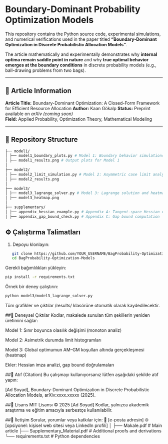 # Boundary-Dominant Probability Optimization Models

This repository contains the Python source code, experimental simulations, and numerical verifications used in the paper titled **“Boundary-Dominant Optimization in Discrete Probabilistic Allocation Models”**.

The article mathematically and experimentally demonstrates why **internal optima remain saddle point in nature** and why **true optimal behavior emerges at the boundary conditions** in discrete probability models (e.g., ball-drawing problems from two bags).

---

## 📄 Article Information

**Article Title:** Boundary-Dominant Optimization: A Closed-Form Framework for Efficient Resource Allocation
**Author:** Kaan Gökalp 
**Status:** Preprint available on *arXiv (coming soon)*  
**Field:** Applied Probability, Optimization Theory, Mathematical Modeling  

---

## 📁 Repository Structure
```bash
├── model1/
│ ├── model1_boundary_plots.py # Model 1: Boundary behavior simulations
│ ├── model1_results.png # Output plots for Model 1
│
├── model2/
│ ├── model2_limit_simulation.py # Model 2: Asymmetric case limit analysis
│ ├── model2_results.png
│
├── model3/
│ ├── model3_lagrange_solver.py # Model 3: Lagrange solution and heatmap
│ ├── model3_heatmap.png
│
├── supplementary/
│ ├── appendix_hessian_example.py # Appendix A: Tangent-space Hessian example
│ ├── appendix_gap_bound_check.py # Appendix C: Gap bound computation
```
## ⚙️ Çalıştırma Talimatları

1. Depoyu klonlayın:
```bash
   git clone https://github.com/YOUR_USERNAME/BagProbability-Optimization-Models.git
   cd BagProbability-Optimization-Models
  ```
Gerekli bağımlılıkları yükleyin:
```bash
pip install -r requirements.txt
```
Örnek bir deney çalıştırın:
```bash
python model3/model3_lagrange_solver.py
```
Tüm grafikler ve çıktılar /results/ klasörüne otomatik olarak kaydedilecektir.

##🧪 Deneysel Çıktılar
Kodlar, makalede sunulan tüm şekillerin yeniden üretimini sağlar:

Model 1: Sınır boyunca olasılık değişimi (monoton analiz)

Model 2: Asimetrik durumda limit histogramları

Model 3: Global optimumun AM–GM koşulları altında gerçekleşmesi (heatmap)

Ekler: Hessian imza analizi, gap bound doğrulamaları

##📘 Atıf (Citation)
Bu çalışmayı kullanıyorsanız lütfen aşağıdaki şekilde atıf yapın:

[Ad Soyad], Boundary-Dominant Optimization in Discrete Probabilistic Allocation Models, arXiv:xxxx.xxxxx (2025).

##📜 Lisans
MIT Lisansı © 2025 [Ad Soyad]
Kodlar, yalnızca akademik araştırma ve eğitim amacıyla serbestçe kullanılabilir.

##📧 İletişim
Sorular, yorumlar veya katkılar için:
📩 [e-posta adresin]
🌐 [opsiyonel: kişisel web sitesi veya LinkedIn profili]
│
├── Makale.pdf # Main article
├── Supplementary_Material.pdf # Additional proofs and derivations
└── requirements.txt # Python dependencies
```
